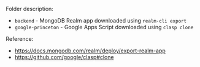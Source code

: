 Folder description:
* `backend` - MongoDB Realm app downloaded using `realm-cli export`
* `google-princeton` - Google Apps Script downloaded using `clasp clone`

Reference:
* https://docs.mongodb.com/realm/deploy/export-realm-app
* https://github.com/google/clasp#clone
